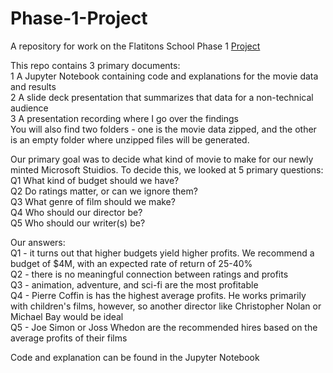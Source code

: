 # Phase-1-Project
A repository for work on the Flatitons School Phase 1 [Project](#bird)

This repo contains 3 primary documents:  
1 A Jupyter Notebook containing code and explanations for the movie data and results  
2 A slide deck presentation that summarizes that data for a non-technical audience  
3 A presentation recording where I go over the findings  
You will also find two folders - one is the movie data zipped, and the other is an empty folder where unzipped files will be generated.   

Our primary goal was to decide what kind of movie to make for our newly minted Microsoft Stuidios. To decide this, we looked at 5 primary questions:  
Q1 What kind of budget should we have?  
Q2 Do ratings matter, or can we ignore them?  
Q3 What genre of film should we make?  
Q4 Who should our director be?  
Q5 Who should our writer(s) be?  

Our answers:  
Q1 - it turns out that higher budgets yield higher profits. We recommend a budget of $4M, with an expected rate of return of 25-40%   
Q2 - there is no meaningful connection between ratings and profits  
Q3 - animation, adventure, and sci-fi are the most profitable  
Q4 - Pierre Coffin is has the highest average profits. He works primarily with children's films, however, so another director like Christopher Nolan or Michael Bay would be ideal  
Q5 - Joe Simon or Joss Whedon are the recommended hires based on the average profits of their films  

Code and explanation can be found in the Jupyter Notebook
